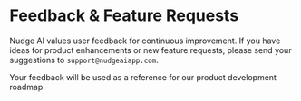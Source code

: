 # Feedback & Feature Requests

Nudge AI values user feedback for continuous improvement. If you have ideas for product enhancements or new feature requests, please send your suggestions to `support@nudgeaiapp.com`.

Your feedback will be used as a reference for our product development roadmap.

